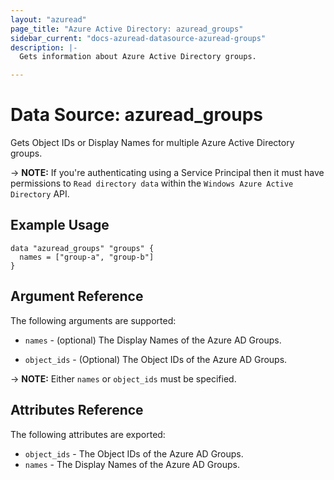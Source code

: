 ```yaml
---
layout: "azuread"
page_title: "Azure Active Directory: azuread_groups"
sidebar_current: "docs-azuread-datasource-azuread-groups"
description: |-
  Gets information about Azure Active Directory groups.

---
```


# Data Source: azuread_groups

Gets Object IDs or Display Names for multiple Azure Active Directory groups.

-> **NOTE:** If you're authenticating using a Service Principal then it must have permissions to `Read directory data` within the `Windows Azure Active Directory` API.

## Example Usage

```hcl
data "azuread_groups" "groups" {
  names = ["group-a", "group-b"]
}
```

## Argument Reference

The following arguments are supported:

* `names` - (optional) The Display Names of the Azure AD Groups.

* `object_ids` - (Optional) The Object IDs of the Azure AD Groups.

-> **NOTE:** Either `names` or `object_ids` must be specified.

## Attributes Reference

The following attributes are exported:

* `object_ids` - The Object IDs of the Azure AD Groups.
* `names` - The Display Names of the Azure AD Groups.
